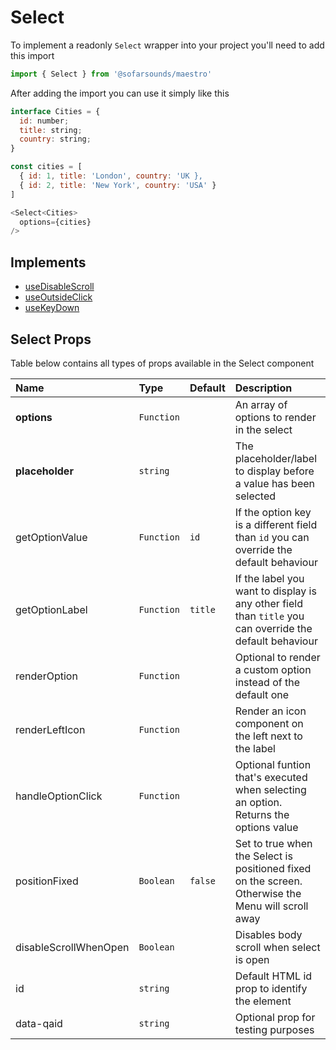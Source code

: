 # Select

To implement a readonly `Select` wrapper into your project you'll need to add this import
```js
import { Select } from '@sofarsounds/maestro'
```

After adding the import you can use it simply like this
```js
interface Cities = {
  id: number;
  title: string;
  country: string;
}

const cities = [
  { id: 1, title: 'London', country: 'UK },
  { id: 2, title: 'New York', country: 'USA' }
]

<Select<Cities>
  options={cities}
/>
```

## Implements

- [useDisableScroll](../../hooks/useDisableScroll)
- [useOutsideClick](../../hooks/useOutsideClick)
- [useKeyDown](../../hooks/useKeyDown)

## Select Props

Table below contains all types of props available in the Select component  

| Name                  | Type       | Default         | Description                      |
| :------------         | :-----     | :-------------- | :------------------------------- |
| **options**           | `Function` |                 | An array of options to render in the select
| **placeholder**       | `string`   |                 | The placeholder/label to display before a value has been selected
| getOptionValue        | `Function` | `id`            | If the option key is a different field than `id` you can override the default behaviour
| getOptionLabel        | `Function` | `title`         | If the label you want to display is any other field than `title` you can override the default behaviour
| renderOption          | `Function` |                 | Optional to render a custom option instead of the default one
| renderLeftIcon        | `Function` |                 | Render an icon component on the left next to the label
| handleOptionClick     | `Function` |                 | Optional funtion that's executed when selecting an option. Returns the options value
| positionFixed         | `Boolean`  | `false`         | Set to true when the Select is positioned fixed on the screen. Otherwise the Menu will scroll away
| disableScrollWhenOpen | `Boolean`  |                 | Disables body scroll when select is open
| id                    | `string`   |                 | Default HTML id prop to identify the element
| data-qaid             | `string`   |                 | Optional prop for testing purposes

